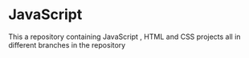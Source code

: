 # JavaScript
This a repository containing JavaScript , HTML and CSS projects all in different branches in the repository
